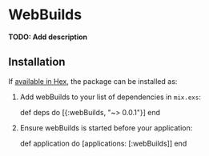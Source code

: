 # WebBuilds

**TODO: Add description**

## Installation

If [available in Hex](https://hex.pm/docs/publish), the package can be installed as:

  1. Add webBuilds to your list of dependencies in `mix.exs`:

        def deps do
          [{:webBuilds, "~> 0.0.1"}]
        end

  2. Ensure webBuilds is started before your application:

        def application do
          [applications: [:webBuilds]]
        end
